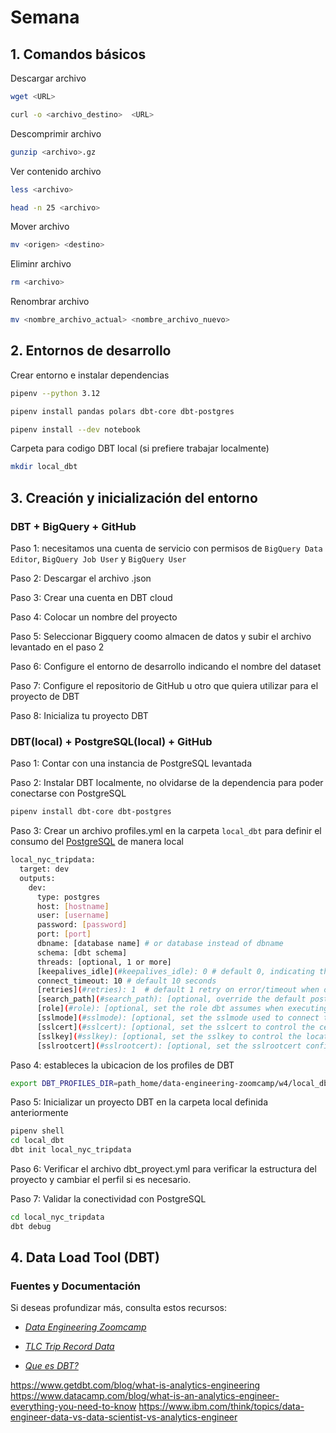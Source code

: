 # Semana 

## 1. Comandos básicos

Descargar archivo

```bash
wget <URL>
```

```bash
curl -o <archivo_destino>  <URL>
```

Descomprimir archivo

```bash
gunzip <archivo>.gz
```

Ver contenido archivo

```bash
less <archivo>

head -n 25 <archivo>
```

Mover archivo

```bash
mv <origen> <destino>
```

Eliminr archivo

```bash
rm <archivo>
```

Renombrar archivo

```bash
mv <nombre_archivo_actual> <nombre_archivo_nuevo>
```


## 2. Entornos de desarrollo

Crear entorno e instalar dependencias

```bash
pipenv --python 3.12
```

```bash
pipenv install pandas polars dbt-core dbt-postgres
```

```bash
pipenv install --dev notebook
```

Carpeta para codigo DBT local (si prefiere trabajar localmente)

```bash
mkdir local_dbt
```


## 3. Creación y inicialización del entorno

### **DBT + BigQuery + GitHub**

Paso 1: necesitamos una cuenta de servicio con permisos de `BigQuery Data Editor`, `BigQuery Job User` y `BigQuery User` 

Paso 2: Descargar el archivo .json

Paso 3: Crear una cuenta en DBT cloud

Paso 4: Colocar un nombre del proyecto

Paso 5: Seleccionar Bigquery coomo almacen de datos y subir el archivo levantado en el paso 2

Paso 6: Configure el entorno de desarrollo indicando el nombre del dataset

Paso 7: Configure el repositorio de GitHub u otro que quiera utilizar para el proyecto de DBT

Paso 8: Inicializa tu proyecto DBT


### **DBT(local) + PostgreSQL(local) + GitHub**

Paso 1: Contar con una instancia de PostgreSQL levantada

Paso 2: Instalar DBT localmente, no olvidarse de la dependencia para poder conectarse con PostgreSQL

```bash
pipenv install dbt-core dbt-postgres
```

Paso 3: Crear un archivo profiles.yml en la carpeta `local_dbt` para definir el consumo del [PostgreSQL](https://docs.getdbt.com/docs/core/connect-data-platform/postgres-setup) de manera local


```bash
local_nyc_tripdata:
  target: dev
  outputs:
    dev:
      type: postgres
      host: [hostname]
      user: [username]
      password: [password]
      port: [port]
      dbname: [database name] # or database instead of dbname
      schema: [dbt schema]
      threads: [optional, 1 or more]
      [keepalives_idle](#keepalives_idle): 0 # default 0, indicating the system default. See below
      connect_timeout: 10 # default 10 seconds
      [retries](#retries): 1  # default 1 retry on error/timeout when opening connections
      [search_path](#search_path): [optional, override the default postgres search_path]
      [role](#role): [optional, set the role dbt assumes when executing queries]
      [sslmode](#sslmode): [optional, set the sslmode used to connect to the database]
      [sslcert](#sslcert): [optional, set the sslcert to control the certifcate file location]
      [sslkey](#sslkey): [optional, set the sslkey to control the location of the private key]
      [sslrootcert](#sslrootcert): [optional, set the sslrootcert config value to a new file path in order to customize the file location that contain root certificates]
```

Paso 4: estableces la ubicacion de los profiles de DBT

```bash
export DBT_PROFILES_DIR=path_home/data-engineering-zoomcamp/w4/local_dbt
```


Paso 5: Inicializar un proyecto DBT en la carpeta local definida anteriormente

```bash
pipenv shell
cd local_dbt
dbt init local_nyc_tripdata
```

Paso 6: Verificar el archivo dbt_proyect.yml para verificar la estructura del proyecto y cambiar el perfil si es necesario. 

Paso 7: Validar la conectividad con PostgreSQL

```bash
cd local_nyc_tripdata
dbt debug
```



## 4. Data Load Tool (DBT)



###  Fuentes y Documentación

Si deseas profundizar más, consulta estos recursos:

- *[Data Engineering Zoomcamp](https://github.com/DataTalksClub/data-engineering-zoomcamp/tree/main)*
- *[TLC Trip Record Data](https://www.nyc.gov/site/tlc/about/tlc-trip-record-data.page)*

- *[Que es DBT?](https://docs.getdbt.com/docs/introduction)*



https://www.getdbt.com/blog/what-is-analytics-engineering
https://www.datacamp.com/blog/what-is-an-analytics-engineer-everything-you-need-to-know
https://www.ibm.com/think/topics/data-engineer-data-vs-data-scientist-vs-analytics-engineer















